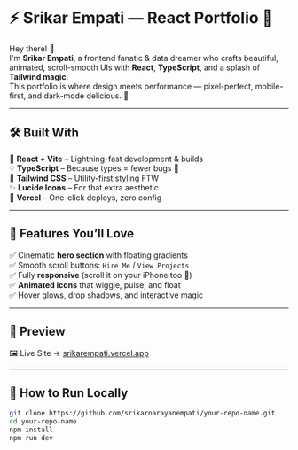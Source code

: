 # ⚡ Srikar Empati — React Portfolio 🚀

Hey there! 👋  
I'm **Srikar Empati**, a frontend fanatic & data dreamer who crafts beautiful, animated, scroll-smooth UIs with **React**, **TypeScript**, and a splash of **Tailwind magic**.  
This portfolio is where design meets performance — pixel-perfect, mobile-first, and dark-mode delicious. 🌌

---

## 🛠 Built With

🧪 **React + Vite** – Lightning-fast development & builds  
💡 **TypeScript** – Because types = fewer bugs 🐛  
🎨 **Tailwind CSS** – Utility-first styling FTW  
✨ **Lucide Icons** – For that extra aesthetic  
🚀 **Vercel** – One-click deploys, zero config

---

## 🎯 Features You’ll Love

✅ Cinematic **hero section** with floating gradients  
✅ Smooth scroll buttons: `Hire Me` / `View Projects`  
✅ Fully **responsive** (scroll it on your iPhone too 📱)  
✅ **Animated icons** that wiggle, pulse, and float  
✅ Hover glows, drop shadows, and interactive magic

---

## 🧾 Preview

🖼 Live Site → [srikarempati.vercel.app](https://srikarempati.vercel.app)

---

## 🚀 How to Run Locally

```bash
git clone https://github.com/srikarnarayanempati/your-repo-name.git
cd your-repo-name
npm install
npm run dev
